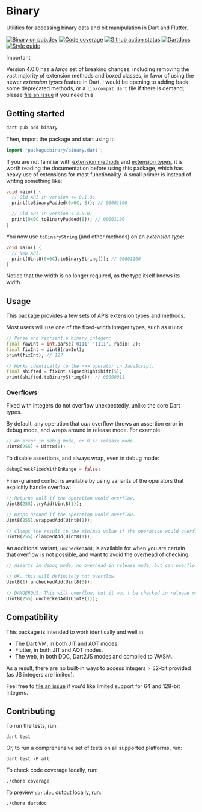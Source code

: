 # Binary

Utilities for accessing binary data and bit manipulation in Dart and Flutter.

[![Binary on pub.dev][pub_img]][pub_url]
[![Code coverage][cov_img]][cov_url]
[![Github action status][gha_img]][gha_url]
[![Dartdocs][doc_img]][doc_url]
[![Style guide][sty_img]][sty_url]

> [!IMPORTANT]
> Version 4.0.0 has a _large_ set of breaking changes, including removing the
> vast majority of extension methods and boxed classes, in favor of using the
> newer _extension types_ feature in Dart. I would be opening to adding back
> some deprecated methods, or a `lib/compat.dart` file if there is demand;
> please [file an issue][] if you need this.

## Getting started

```bash
dart pub add binary
```

Then, import the package and start using it:

```dart
import 'package:binary/binary.dart';
```

If you are not familiar with [extension methods][] and [extension types][], it
is worth reading the documentation before using this package, which has heavy
use of extensions for most functionality. A small primer is instead of writing
something like:

```dart
void main() {
  // Old API in version <= 0.1.3:
  print(toBinaryPadded(0x0C, 8)); // 00001100

  // Old API in version < 4.0.0:
  print(0x0C.toBinaryPadded(8)); // 00001100
}
```

You now use `toBinaryString` (and other methods) on an _extension type_:

```dart
void main() {
  // New API.
  print(Uint8(0x0C).toBinaryString()); // 00001100
}
```

Notice that the width is no longer required, as the type itself knows its width.

## Usage

This package provides a few sets of APIs extension types and methods.

Most users will use one of the fixed-width integer types, such as `Uint8`:

```dart
// Parse and reprsent a binary integer:
final rawInt = int.parse('0111' '1111', radix: 2);
final fixInt = Uint8(rawInt);
print(fixInt); // 127

// Works identically to the >>> operator in JavaScript:
final shifted = fixInt.signedRightShift(5);
print(shifted.toBinaryString()); // 00000011
```

### Overflows

Fixed with integers do not overflow unexpectedly, unlike the core Dart types.

By default, any operation that _can_ overflow throws an assertion error in debug
mode, and wraps around in release mode. For example:

```dart
// An error in debug mode, or 0 in release mode.
Uint8(255) + Uint8(1);
```

To disable assertions, and always wrap, even in debug mode:

```dart
debugCheckFixedWithInRange = false;
```

Finer-grained control is available by using variants of the operators that
explicitly handle overflow:

```dart
// Returns null if the operation would overflow.
Uint8(255).tryAdd(Uint8(1));

// Wraps around if the operation would overflow.
Uint8(255).wrappedAdd(Uint8(1));

// Clamps the result to the min/max value if the operation would overflow.
Uint8(255).clampedAdd(Uint8(1));
```

An additional variant, `uncheckedAdd`, is available for when you are certain
that overflow is not possible, and want to avoid the overhead of checking:

```dart
// Asserts in debug mode, no overhead in release mode, but can overflow!

// OK, this will definitely not overflow.
Uint8(1).uncheckedAdd(Uint8(3));

// DANGEROUS: This will overflow, but it won't be checked in release mode!
Uint8(255).uncheckedAdd(Uint8(1));
```

## Compatibility

This package is intended to work identically and well in:

- The Dart VM, in both JIT and AOT modes.
- Flutter, in both JIT and AOT modes.
- The web, in both DDC, Dart2JS modes and compiled to WASM.

As a result, there are no built-in ways to access integers > 32-bit provided (as
JS integers are limited).

Feel free to [file an issue][] if you'd like limited support for 64 and 128-bit
integers.

[pub_url]: https://pub.dartlang.org/packages/binary
[pub_img]: https://img.shields.io/pub/v/binary.svg
[gha_url]: https://github.com/matanlurey/binary.dart/actions
[gha_img]: https://github.com/matanlurey/binary.dart/actions/workflows/check.yaml/badge.svg
[cov_url]: https://coveralls.io/github/matanlurey/binary.dart?branch=main
[cov_img]: https://coveralls.io/repos/github/matanlurey/binary.dart/badge.svg?branch=main
[doc_url]: https://www.dartdocs.org/documentation/binary/latest
[doc_img]: https://img.shields.io/badge/Documentation-binary-blue.svg
[sty_url]: https://pub.dev/packages/oath
[sty_img]: https://img.shields.io/badge/style-oath-9cf.svg
[extension methods]: https://dart.dev/guides/language/extension-methods
[extension types]: https://dart.dev/guides/language/extension-types
[file an issue]: https://github.com/matanlurey/binary.dart/issues

## Contributing

To run the tests, run:

```shell
dart test
```

Or, to run a comprehensive set of tests on all supported platforms, run:

```shell
dart test -P all
```

To check code coverage locally, run:

```shell
./chore coverage
```

To preview `dartdoc` output locally, run:

```shell
./chore dartdoc
```
